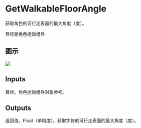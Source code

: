 # GetWalkableFloorAngle

获取角色的可行走表面的最大角度（度）。

目标是角色运动组件

## 图示

![]($-20221218-20182866.png)

## Inputs

目标。角色运动组件对象参考。  

## Outputs

返回值。Float（单精度）。获取字符的可行走表面的最大角度（度）。
